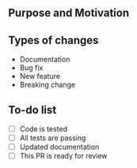 <!-- Please see CONTRIBUTING.md for guidelines. -->

## Purpose and Motivation

<!-- Please provide a description, even if you are linking to a related Issue or PR. -->
<!-- If this fixes an open issue, link to it by writing "Fixes #555." -->

## Types of changes

<!-- Delete lines that don't apply -->

- Documentation
- Bug fix
- New feature
- Breaking change

## To-do list

<!-- Complete an item by checking it: [x]. Add new entries to track your progress -->

- [ ] Code is tested
- [ ] All tests are passing
- [ ] Updated documentation
- [ ] This PR is ready for review <!-- If not ready for review, consider making a Draft PR instead, or describe what kind of specific feedback you want. -->

<!-- ## Merge notes
(optional) You may also add notes of:
     - Dependencies: if this PR depends on any other PRs
     - Merge Note: any considerations regarding merging this PR
     - Release Notes: text you think would be useful to include in the Release Notes
-->

